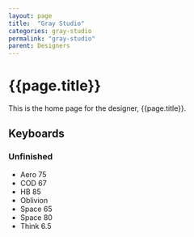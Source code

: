 ```yaml
---
layout: page
title:  "Gray Studio"
categories: gray-studio
permalink: "gray-studio"
parent: Designers
---
```

# {{page.title}}

This is the home page for the designer, {{page.title}}.

## Keyboards

### Unfinished

- Aero 75
- COD 67
- HB 85
- Oblivion
- Space 65
- Space 80
- Think 6.5
